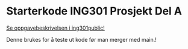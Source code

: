 # Starterkode ING301 Prosjekt Del A

[Se oppgavebeskrivelsen i ing301public!](https://github.com/selabhvl/ing301public/blob/main/project/part_A.md)

Denne brukes for å teste ut kode før man merger med main.!
